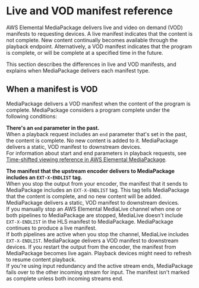 # Live and VOD manifest reference<a name="what-is-manifest"></a>

AWS Elemental MediaPackage delivers live and video on demand \(VOD\) manifests to requesting devices\. A live manifest indicates that the content is not complete\. New content continually becomes available through the playback endpoint\. Alternatively, a VOD manifest indicates that the program is complete, or will be complete at a specified time in the future\. 

This section describes the differences in live and VOD manifests, and explains when MediaPackage delivers each manifest type\.

## When a manifest is VOD<a name="manifest-complete"></a>

MediaPackage delivers a VOD manifest when the content of the program is complete\. MediaPackage considers a program complete under the following conditions:

**There's an `end` parameter in the past\.**  
When a playback request includes an `end` parameter that's set in the past, the content is complete\. No new content is added to it\. MediaPackage delivers a static, VOD manifest to downstream devices\.  
For information about start and end parameters in playback requests, see [Time\-shifted viewing reference in AWS Elemental MediaPackage](time-shifted.md)\.

**The manifest that the upstream encoder delivers to MediaPackage includes an `EXT-X-ENDLIST` tag\.**  
When you stop the output from your encoder, the manifest that it sends to MediaPackage includes an `EXT-X-ENDLIST` tag\. This tag tells MediaPackage that the content is complete, and no new content will be added\. MediaPackage delivers a static, VOD manifest to downstream devices\.  
If you manually stop an AWS Elemental MediaLive channel when one or both pipelines to MediaPackage are stopped, MediaLive doesn't include `EXT-X-ENDLIST` in the HLS manifest to MediaPackage\. MediaPackage continues to produce a live manifest\.   
If both pipelines are active when you stop the channel, MediaLive includes `EXT-X-ENDLIST`\. MediaPackage delivers a VOD manifest to downstream devices\.
If you restart the output from the encoder, the manifest from MediaPackage becomes live again\. Playback devices might need to refresh to resume content playback\.  
If you're using input redundancy and the active stream ends, MediaPackage fails over to the other incoming stream for input\. The manifest isn't marked as complete unless both incoming streams end\.